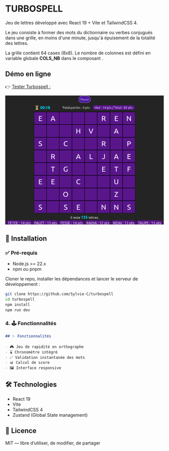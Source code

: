 # TURBOSPELL

Jeu de lettres développé avec React 19 + Vite et TailwindCSS 4. 

Le jeu consiste à former des mots du dictionnaire ou verbes conjugués dans une grille, en moins d'une minute, jusqu'à épuisement de la totalité des lettres.
 
La grille contient 64 cases (8x8). Le nombre de colonnes est défini en variable globale **COLS_NB** dans le composant **<Board/>**. 


## Démo en ligne
👉 [Tester Turbospell : ](https://sylvieswebcorner.fr/games/turbospell)

![Screenshot](./screenshot_turbospell.png)


## 🔧 Installation

### ✅ Pré-requis

- Node.js >= 22.x
- npm ou pnpm

Cloner le repo, installer les dépendances et lancer le serveur de développement :

```bash
git clone https://github.com/Sylvie-C/turbospell 
cd turbospell
npm install
npm run dev
``` 


### 4. 🕹 Fonctionnalités

```md
## ✨ Fonctionnalités

- 🎮 Jeu de rapidité en orthographe
- ⌛ Chronomètre intégré
- ✅ Validation instantanée des mots
- 📊 Calcul de score
- 🖼 Interface responsive
```


## 🛠️ Technologies

- React 19
- Vite
- TailwindCSS 4
- Zustand (Global State management)


## 📄 Licence
MIT — libre d’utiliser, de modifier, de partager

